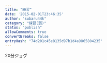 ```yaml
---
title: "練習"
date: '2015-02-01T23:46:35'
author: "subaru44k"
category: "練習(弱)"
status: "publish"
allowComments: true
convertBreaks: false
entryHash: "74d201c45e8135d97b1d4a9865804235"
---
```

20分ジョグ

